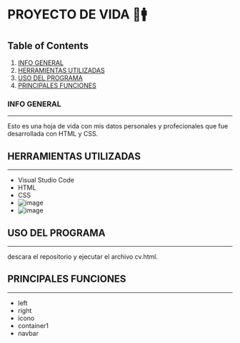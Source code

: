 # PROYECTO DE VIDA 🎯🚹

## Table of Contents
1. [INFO GENERAL](#info-general)
2. [HERRAMIENTAS UTILIZADAS](#herramientas-utilizadas)
3. [USO DEL PROGRAMA](#uso-del-programa)
4. [PRINCIPALES FUNCIONES](#principales-funciones)

### INFO GENERAL
***
Esto es una hoja de vida con mis datos personales y profecionales que fue desarrollada con HTML y CSS.

## HERRAMIENTAS UTILIZADAS
***
* Visual Studio Code
* HTML
* CSS
* ![image](https://github.com/user-attachments/assets/b6ab5397-b7b9-4f3d-854f-77649735d21f)
* ![image](https://github.com/user-attachments/assets/f64d51c8-fc67-432d-86e5-f8f6ebb20f9a)



## USO DEL PROGRAMA
***
descara el repositorio y ejecutar el archivo cv.html.

## PRINCIPALES FUNCIONES
***
* left
* right
* icono
* container1
* navbar
